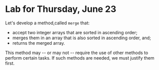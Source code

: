 # Lab for Thursday, June 23

Let's develop a method,called ``merge`` that:

* accept two integer arrays that are sorted in ascending order;
* merges them in an array that is also sorted in ascending order, and;
* returns the merged array.

This method may -- or may not -- require the use of other methods to perform certain tasks. If such methods are needed, we must justify them first.